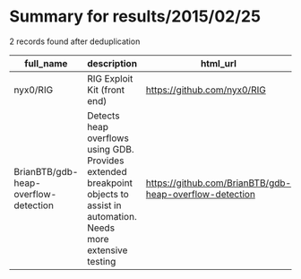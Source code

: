 
# Summary for results/2015/02/25
    
2 records found after deduplication

| full_name | description | html_url | matched_list | matched_count | pushed_at | size | stargazers_count | language | forks_count |
|--------------------------------------|------------------------------------------------------------------------------------------------------------------------------|---------------------------------------------------------|-------------------|-----------------|---------------------------|--------|--------------------|------------|---------------|
| nyx0/RIG | RIG Exploit Kit (front end) | https://github.com/nyx0/RIG | ['exploit'] | 1 | 2015-02-25 04:40:26+00:00 | 17172 | 28 | HTML | 31 |
| BrianBTB/gdb-heap-overflow-detection | Detects heap overflows using GDB. Provides extended breakpoint objects to assist in automation. Needs more extensive testing | https://github.com/BrianBTB/gdb-heap-overflow-detection | ['heap overflow'] | 1 | 2015-02-25 18:41:21+00:00 | 144 | 4 | Python | 2 |
